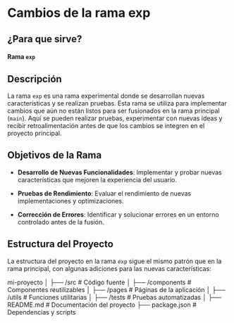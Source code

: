 # Cambios de la rama exp
## ¿Para que sirve?

#### Rama `exp`


## Descripción


La rama `exp` es una rama experimental donde se desarrollan nuevas características y se realizan pruebas. Esta rama se utiliza para implementar cambios que aún no están listos para ser fusionados en la rama principal (`main`). Aquí se pueden realizar pruebas, experimentar con nuevas ideas y recibir retroalimentación antes de que los cambios se integren en el proyecto principal.


## Objetivos de la Rama


- **Desarrollo de Nuevas Funcionalidades**: Implementar y probar nuevas características que mejoren la experiencia del usuario.

- **Pruebas de Rendimiento**: Evaluar el rendimiento de nuevas implementaciones y optimizaciones.

- **Corrección de Errores**: Identificar y solucionar errores en un entorno controlado antes de la fusión.

## Estructura del Proyecto


La estructura del proyecto en la rama `exp` sigue el mismo patrón que en la rama principal, con algunas adiciones para las nuevas características:

mi-proyecto │ ├── /src # Código fuente │ ├── /components # Componentes reutilizables │ ├── /pages # Páginas de la aplicación │ ├── /utils # Funciones utilitarias │ ├── /tests # Pruebas automatizadas │ ├── README.md # Documentación del proyecto ├── package.json # Dependencias y scripts